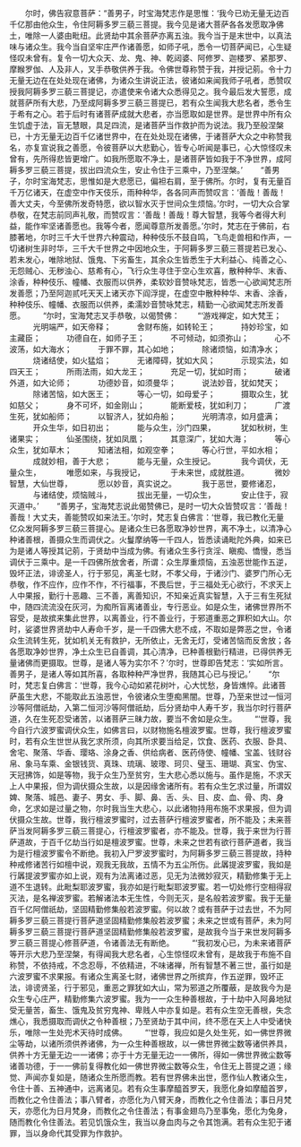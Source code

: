 <!-- { "loadSidebar": true } -->
　　尔时，佛告寂意菩萨：“善男子，时宝海梵志作是思惟：‘我今已劝无量无边百千亿那由他众生，令住阿耨多罗三藐三菩提。我今见是诸大菩萨各各发愿取净佛土，唯除一人婆由毗纽。此贤劫中其余菩萨亦离五浊。我今当于是末世中，以真法味与诸众生。我今当自坚牢庄严作诸善愿，如师子吼，悉令一切菩萨闻已，心生疑怪叹未曾有。复令一切大众天、龙、鬼、神、乾闼婆、阿修罗、迦楼罗、紧那罗、摩睺罗伽、人及非人，叉手恭敬供养于我。令佛世尊称赞于我，并授记莂。令十力无量无边在在处处现在诸佛，为诸众生讲说正法，彼诸如来闻我师子吼者，悉赞叹授我阿耨多罗三藐三菩提记，亦遣使来令诸大众悉得见之。我今最后发大誓愿，成就菩萨所有大悲，乃至成阿耨多罗三藐三菩提已，若有众生闻我大悲名者，悉令生于希有之心。若于后时有诸菩萨成就大悲者，亦当愿取如是世界。是世界中所有众生饥虚于法，盲无慧眼，具足四流，是诸菩萨当作救护而为说法。我乃至般涅槃已，十方无量无边百千亿诸世界中，在在处处现在诸佛，于诸菩萨大众之中称赞我名，亦复宣说我之善愿，令彼菩萨以大悲勤心，皆专心听闻是事已，心大惊怪叹未曾有，先所得悲皆更增广。如我所愿取不净土，是诸菩萨皆如我于不净世界，成阿耨多罗三藐三菩提，拔出四流众生，安止令住于三乘中，乃至涅槃。’
　　“善男子，尔时宝海梵志，思惟如是大悲愿已，偏袒右肩，至于佛所。尔时，复有无量百千万亿诸天，在虚空中作天伎乐，雨种种华，各各同声而赞叹言：‘善哉！善哉！善大丈夫，今至佛所发奇特愿，欲以智水灭于世间众生烦恼。’尔时，一切大众合掌恭敬，在梵志前同声礼敬，而赞叹言：‘善哉！善哉！尊大智慧，我等今者得大利益，能作牢坚诸善愿也。我等今者，愿闻尊意所发善愿。’尔时，梵志在于佛前，右膝著地，尔时三千大千世界六种震动，种种伎乐不鼓自鸣，飞鸟走兽相和作声，一切诸树生非时华，三千大千世界之中因地众生，于阿耨多罗三藐三菩提若已发心、若未发心，唯除地狱、饿鬼、下劣畜生，其余众生皆悉生于大利益心、纯善之心、无怨贼心、无秽浊心、慈希有心，飞行众生寻住于空心生欢喜，散种种华、末香、涂香，种种伎乐、幢幡、衣服而以供养，柔软妙音赞咏梵志，皆悉一心欲闻梵志所发善愿；乃至阿迦贰吒天天上诸天亦下阎浮提，在虚空中散种种华、末香、涂香，种种伎乐、幢幡、衣服而以供养，柔濡妙音赞咏梵志，精勤一心欲闻梵志所发善愿。
　　“尔时，宝海梵志叉手恭敬，以偈赞佛：
　　“‘游戏禅定，如大梵王；
　　　光明端严，如天帝释；
　　　舍财布施，如转轮王；
　　　持妙珍宝，如主藏臣；
　　　功德自在，如师子王；
　　　不可倾动，如须弥山；
　　　心不波荡，如大海水；
　　　于罪不罪，其心如地；
　　　除诸烦恼，如清净水；
　　　烧诸结使，如火猛焰；
　　　无诸障碍，犹如大风；
　　　示现实法，如四天王；
　　　所雨法雨，如大龙王；
　　　充足一切，犹如时雨；
　　　破诸外道，如大论师；
　　　功德妙音，如须曼华；
　　　说法妙音，犹如梵天；
　　　除诸苦恼，如大医王；
　　　等心一切，如母爱子；
　　　摄取众生，犹如慈父；
　　　身不可坏，如金刚山；
　　　能断爱枝，犹如利刀；
　　　广渡生死，犹如船师；
　　　以智济人，犹如舟船；
　　　光明清凉，如月盛满；
　　　开众生华，如日初出；
　　　能与众生，沙门四果，
　　　犹如秋树，生诸果实；
　　　仙圣围绕，犹如凤凰；
　　　其意深广，犹如大海；
　　　等心众生，犹如草木；
　　　知诸法相，如观空拳；
　　　等心行世，平如水相；
　　　成就妙相，善于大悲；
　　　能与无量，众生授记。
　　　我今调伏，无量众生，
　　　唯愿如来，与我授记，
　　　于未来世，成就胜道。
　　　微妙智慧，大仙世尊，
　　　愿以妙音，真实说之。
　　　我于恶世，要修诸忍，
　　　与诸结使，烦恼贼斗，
　　　拔出无量，一切众生，
　　　安止住于，寂灭道中。’
　　“善男子，宝海梵志说此偈赞佛已，是时一切大众皆赞叹言：‘善哉！善哉！大丈夫，善能赞叹如来法王。’尔时，梵志复白佛言：‘世尊，我已教化无量亿众发阿耨多罗三藐三菩提心。是诸众生已各愿取净妙世界，离不净土，以清净心种诸善根，善摄众生而调伏之。火鬘摩纳等一千四人，皆悉读诵毗陀外典，如来已为是诸人等授其记莂，于贤劫中当成为佛。有诸众生多行贪淫、瞋痴、憍慢，悉当调伏于三乘中。是一千四佛所放舍者，所谓：众生厚重烦恼，五浊恶世能作五逆，毁坏正法，诽谤圣人，行于邪见，离圣七财，不孝父母，于诸沙门、婆罗门所心无恭敬，作不应作，应作不作，不行福事，不畏后世，于三福处无心欲行，不求天上人中果报，勤行十恶趣、三不善，离善知识，不知亲近真实智慧，入于三有生死狱中，随四流流没在灰河，为痴所盲离诸善业，专行恶业。如是众生，诸佛世界所不容受，是故摈来集此世界，以离善业，行不善业行，于邪道重恶之罪积如大山。尔时，娑婆世界贤劫中人寿命千岁，是一千四佛大悲不成，不取如是弊恶之世，令诸众生流转生死，犹如机关无有救护，无所依止，无舍无灯，受诸苦恼而反舍放；各各愿取净妙世界，净土众生已自善调，其心清净，已种善根勤行精进，已得供养无量诸佛而更摄取。世尊，是诸人等为实尔不？’尔时，世尊即告梵志：‘实如所言。善男子，是诸人等如其所喜，各取种种严净世界，我随其心已与授记。’
　　“尔时，梵志复白佛言：‘世尊，我今心动如紧花树叶，心大忧愁，身皆燋悴。此诸菩萨虽生大悲，不能取此五浊恶世，令彼诸众生堕痴黑闇。世尊，乃至来世过一恒河沙等阿僧祇劫，入第二恒河沙等阿僧祇劫，后分贤劫中人寿千岁，我当尔时行菩萨道，久在生死忍受诸苦，以诸菩萨三昧力故，要当不舍如是众生。
　　“‘世尊，我今自行六波罗蜜调伏众生，如佛言曰，以财物施名檀波罗蜜。世尊，我行檀波罗蜜时，若有众生世世从我乞求所须，向其所求要当给足，饮食、医药、衣服、卧具、舍宅、聚落、华香、璎珞、涂身之香、供给病者、医药侍使、幢幡、宝盖、钱财谷帛、象马车乘、金银钱货、真珠、琉璃、玻瓈、珂贝、璧玉、珊瑚、真宝、伪宝、天冠拂饰，如是等物，我于众生乃至贫穷，生大悲心悉以施与。虽作是施，不求天上人中果报，但为调伏摄众生故，以是因缘舍诸所有。若有众生乞求过量，所谓奴婢、聚落、城邑、妻子、男女、手、脚、鼻、舌、头、目、皮、血、骨、肉、身命，乞求如是过量之物，尔时我当生大悲心，以此诸物持用布施不求果报，但为调伏摄众生故。世尊，我行檀波罗蜜时，过去菩萨行檀波罗蜜者，所不能及；未来菩萨当发阿耨多罗三藐三菩提心，行檀波罗蜜者，亦不能及。世尊，我于来世为行菩萨道故，于百千亿劫当行如是檀波罗蜜。世尊，未来之世若有欲行菩萨道者，我当为是行檀波罗蜜令不断绝。我初入尸罗波罗蜜时，为阿耨多罗三藐三菩提故，持种种戒修诸苦行如檀中说，观我无我故，五情不为五尘所伤。此羼提波罗蜜，我如是行羼提波罗蜜亦如上说，观有为法离诸过恶，见无为法微妙寂灭，精勤修集于无上道不生退转。此毗梨耶波罗蜜，我亦如是行毗梨耶波罗蜜。若一切处修行空相得寂灭法，是名禅波罗蜜。若解诸法本无生性，今则无灭，是名般若波罗蜜。我于无量百千亿阿僧祇劫，坚固精勤修集般若波罗蜜。何以故？或有菩萨于过去世，不为阿耨多罗三藐三菩提行菩萨道坚固精勤修集般若波罗蜜；未来之世或有菩萨，未为阿耨多罗三藐三菩提行菩萨道坚固精勤修集般若波罗蜜，是故我今当于来世发阿耨多罗三藐三菩提心修菩萨道，令诸善法无有断绝。
　　“‘我初发心已，为未来诸菩萨等开示大悲乃至涅槃，有得闻我大悲名者，心生惊怪叹未曾有，是故我于布施不自称赞，不依持戒，不念忍辱，不依精进，不味诸禅，所有智慧不著三世，虽行如是六波罗蜜不求果报。有诸众生离圣七财，诸佛世界之所摈弃，作五逆罪，毁坏正法，诽谤贤圣，行于邪见，重恶之罪犹如大山，常为邪道之所覆蔽，是故我今为是众生专心庄严，精勤修集六波罗蜜。我为一一众生种善根故，于十劫中入阿鼻地狱受无量苦，畜生、饿鬼及贫穷鬼神、卑贱人中亦复如是。若有众生空无善根，失念燋心，我悉摄取而调伏之令种善根；乃至贤劫于其中间，终不愿在天上人中受诸快乐，唯除一生处兜术天待时成佛。
　　“‘世尊，我应如是久处生死，如一佛世界微尘等劫，以诸所须供养诸佛，为一众生种善根故，以一佛世界微尘数等诸供养具，供养十方无量无边一一诸佛；亦于十方无量无边一一佛所，得如一佛世界微尘数等诸善功德，于一一佛前复得教化如一佛世界微尘数等众生，令住无上菩提之道；缘觉、声闻亦复如是，随诸众生所愿而教。若有世界佛未出世，愿作仙人教诸众生，令住十善、五神通中，远离诸见。若有众生事摩醯首罗天，我愿化身如摩醯首罗，而教化之令住善法；事八臂者，亦愿化为八臂天身，而教化之令住善法；事日月梵天，亦愿化为日月梵身，而教化之令住善法；有事金翅鸟乃至事兔，愿化为兔身，随而教化令住善法。若见饥饿众生，我当以身血肉与之令其饱满。若有众生犯于诸罪，当以身命代其受罪为作救护。
